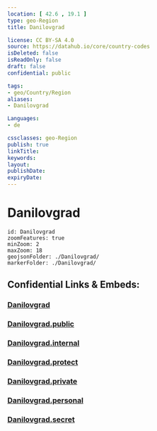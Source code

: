 ```yaml
---
location: [ 42.6 , 19.1 ] 
type: geo-Region
title: Danilovgrad

license: CC BY-SA 4.0
source: https://datahub.io/core/country-codes
isDeleted: false
isReadOnly: false
draft: false
confidential: public

tags:
- geo/Country/Region
aliases:
- Danilovgrad

Languages:
- de

cssclasses: geo-Region
publish: true
linkTitle: 
keywords: 
layout: 
publishDate: 
expiryDate: 
---
```


# Danilovgrad

```leaflet
id: Danilovgrad
zoomFeatures: true 
minZoom: 2 
maxZoom: 18
geojsonFolder: ./Danilovgrad/
markerFolder: ./Danilovgrad/
```


## Confidential Links & Embeds: 

### [Danilovgrad](/_Standards/Earth/Continent/Europe/Europe~South/Montenegro/Municipalities~Montenegro/Danilovgrad.md) 

### [Danilovgrad.public](/_public/Earth/Continent/Europe/Europe~South/Montenegro/Municipalities~Montenegro/Danilovgrad.public.md) 

### [Danilovgrad.internal](/_internal/Earth/Continent/Europe/Europe~South/Montenegro/Municipalities~Montenegro/Danilovgrad.internal.md) 

### [Danilovgrad.protect](/_protect/Earth/Continent/Europe/Europe~South/Montenegro/Municipalities~Montenegro/Danilovgrad.protect.md) 

### [Danilovgrad.private](/_private/Earth/Continent/Europe/Europe~South/Montenegro/Municipalities~Montenegro/Danilovgrad.private.md) 

### [Danilovgrad.personal](/_personal/Earth/Continent/Europe/Europe~South/Montenegro/Municipalities~Montenegro/Danilovgrad.personal.md) 

### [Danilovgrad.secret](/_secret/Earth/Continent/Europe/Europe~South/Montenegro/Municipalities~Montenegro/Danilovgrad.secret.md)

